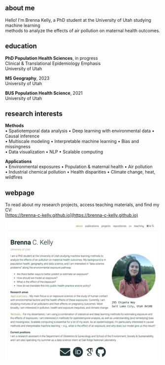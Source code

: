 ## about me
Hello! I'm Brenna Kelly, a PhD student at the University of Utah studying machine learning  
methods to analyze the effects of air pollution on maternal health outcomes.

## education
**PhD Population Health Sciences**, in progress  
Clinical & Translational Epidemiology Emphasis  
University of Utah

**MS Geography**, 2023  
University of Utah  

**BUS Population Health Science**, 2021  
University of Utah  

## research interests  
**Methods**  
•	Spatiotemporal data analysis • Deep learning with environmental data • Causal inference  
•	Multiscale modeling • Interpretable machine learning • Bias and missingness  
•	Data visualization • NLP • Scalable computing  

**Applications**  
•	Environmental exposures • Population & maternal health • Air pollution  
•	Industrial chemical pollution • Health disparities • Climate change, heat, wildfires

## webpage
To read about my research projects, access teaching materials, and find my CV:  
[https://brenna-c-kelly.github.io](https://brenna-c-kelly.github.io)
<p align="left">
<img src="readme_preview/webpage.png" width=600>
</p>
